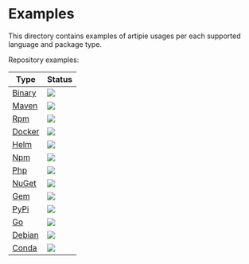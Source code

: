 # Examples

This directory contains examples of artipie usages per each supported language and package type.

Repository examples:

| Type  | Status   |
|---|---|
| [Binary](./binary) | [![](https://github.com/artipie/artipie/workflows/Proof::binary/badge.svg)](./binary) |
| [Maven](./maven) | [![](https://github.com/artipie/artipie/workflows/Proof::maven/badge.svg)](./maven) |
| [Rpm](./rpm) | [![](https://github.com/artipie/artipie/workflows/Proof::rpm/badge.svg)](./rpm) |
| [Docker](./docker) | [![](https://github.com/artipie/artipie/workflows/Proof::docker/badge.svg)](./docker) |
| [Helm](./helm) | [![](https://github.com/artipie/artipie/workflows/Proof::helm/badge.svg)](./helm) |
| [Npm](./npm) | [![](https://github.com/artipie/artipie/workflows/Proof::npm/badge.svg)](./npm) |
| [Php](./php) | [![](https://github.com/artipie/artipie/workflows/Proof::php/badge.svg)](./php) |
| [NuGet](./nuget) | [![](https://github.com/artipie/artipie/workflows/Proof::nuget/badge.svg)](./nuget) |
| [Gem](./gem) | [![](https://github.com/artipie/artipie/workflows/Proof::gem/badge.svg)](./gem) |
| [PyPi](./pypi) | [![](https://github.com/artipie/artipie/workflows/Proof::pypi/badge.svg)](./pypi) |
| [Go](./go) | [![](https://github.com/artipie/artipie/workflows/Proof::go/badge.svg)](./go) |
| [Debian](./debian) | [![](https://github.com/artipie/artipie/workflows/Proof::debian/badge.svg)](./debian) |
| [Conda](./conda) | [![](https://github.com/artipie/artipie/workflows/Proof::conda/badge.svg)](./conda) |